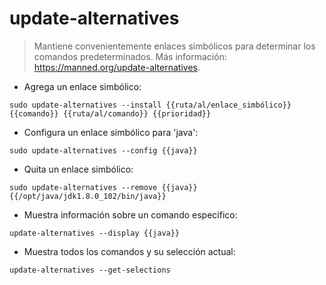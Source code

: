 # update-alternatives

> Mantiene convenientemente enlaces simbólicos para determinar los comandos predeterminados.
> Más información: <https://manned.org/update-alternatives>.

- Agrega un enlace simbólico:

`sudo update-alternatives --install {{ruta/al/enlace_simbólico}} {{comando}} {{ruta/al/comando}} {{prioridad}}`

- Configura un enlace simbólico para 'java':

`sudo update-alternatives --config {{java}}`

- Quita un enlace simbólico:

`sudo update-alternatives --remove {{java}} {{/opt/java/jdk1.8.0_102/bin/java}}`

- Muestra información sobre un comando específico:

`update-alternatives --display {{java}}`

- Muestra todos los comandos y su selección actual:

`update-alternatives --get-selections`
